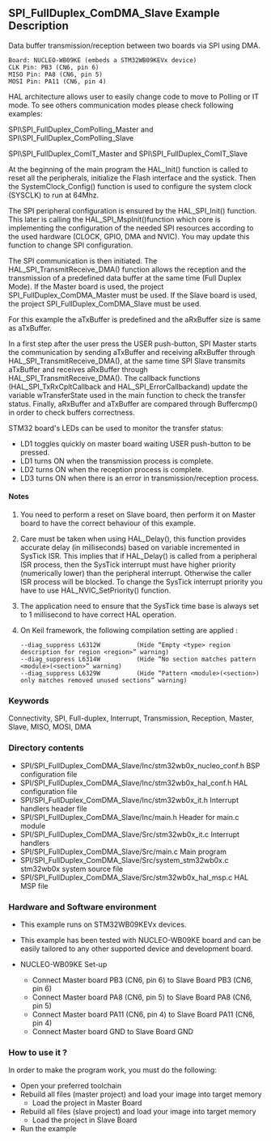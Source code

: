 ## <b>SPI_FullDuplex_ComDMA_Slave Example Description</b>

Data buffer transmission/reception between two boards via SPI using DMA.

    Board: NUCLEO-WB09KE (embeds a STM32WB09KEVx device)
    CLK Pin: PB3 (CN6, pin 6)
    MISO Pin: PA8 (CN6, pin 5)
    MOSI Pin: PA11 (CN6, pin 4)

HAL architecture allows user to easily change code to move to Polling or IT 
mode. To see others communication modes please check following examples:

SPI\SPI_FullDuplex_ComPolling_Master and SPI\SPI_FullDuplex_ComPolling_Slave

SPI\SPI_FullDuplex_ComIT_Master and SPI\SPI_FullDuplex_ComIT_Slave

At the beginning of the main program the HAL_Init() function is called to reset 
all the peripherals, initialize the Flash interface and the systick.
Then the SystemClock_Config() function is used to configure the system
clock (SYSCLK) to run at 64Mhz.

The SPI peripheral configuration is ensured by the HAL_SPI_Init() function.
This later is calling the HAL_SPI_MspInit()function which core is implementing
the configuration of the needed SPI resources according to the used hardware (CLOCK, 
GPIO, DMA and NVIC). You may update this function to change SPI configuration.

The SPI communication is then initiated.
The HAL_SPI_TransmitReceive_DMA() function allows the reception and the 
transmission of a predefined data buffer at the same time (Full Duplex Mode). 
If the Master board is used, the project SPI_FullDuplex_ComDMA_Master must be used.
If the Slave board is used, the project SPI_FullDuplex_ComDMA_Slave must be used.

For this example the aTxBuffer is predefined and the aRxBuffer size is same as aTxBuffer.

In a first step after the user press the USER push-button, SPI Master starts the 
communication by sending aTxBuffer and receiving aRxBuffer through 
HAL_SPI_TransmitReceive_DMA(), at the same time SPI Slave transmits aTxBuffer 
and receives aRxBuffer through HAL_SPI_TransmitReceive_DMA(). 
The callback functions (HAL_SPI_TxRxCpltCallback and HAL_SPI_ErrorCallbackand) update 
the variable wTransferState used in the main function to check the transfer status.
Finally, aRxBuffer and aTxBuffer are compared through Buffercmp() in order to 
check buffers correctness.  

STM32 board's LEDs can be used to monitor the transfer status:

 - LD1 toggles quickly on master board waiting USER push-button to be pressed.
 - LD1 turns ON when the transmission process is complete.
 - LD2 turns ON when the reception process is complete.
 - LD3 turns ON when there is an error in transmission/reception process.  

#### <b>Notes</b>

 1. You need to perform a reset on Slave board, then perform it on Master board
      to have the correct behaviour of this example.
      
 2. Care must be taken when using HAL_Delay(), this function provides accurate delay (in milliseconds)
      based on variable incremented in SysTick ISR. This implies that if HAL_Delay() is called from
      a peripheral ISR process, then the SysTick interrupt must have higher priority (numerically lower)
      than the peripheral interrupt. Otherwise the caller ISR process will be blocked.
      To change the SysTick interrupt priority you have to use HAL_NVIC_SetPriority() function.
      
 3. The application need to ensure that the SysTick time base is always set to 1 millisecond
      to have correct HAL operation.

 4. On Keil framework, the following compilation setting are applied :
    
        --diag_suppress L6312W          (Hide “Empty <type> region description for region <region>” warning)
        --diag_suppress L6314W          (Hide “No section matches pattern <module>(<section>” warning)
        --diag_suppress L6329W          (Hide “Pattern <module>(<section>) only matches removed unused sections” warning)
    
### <b>Keywords</b>

Connectivity, SPI, Full-duplex, Interrupt, Transmission, Reception, Master, Slave, MISO, MOSI, DMA

### <b>Directory contents</b> 

  - SPI/SPI_FullDuplex_ComDMA_Slave/Inc/stm32wb0x_nucleo_conf.h     BSP configuration file
  - SPI/SPI_FullDuplex_ComDMA_Slave/Inc/stm32wb0x_hal_conf.h   HAL configuration file
  - SPI/SPI_FullDuplex_ComDMA_Slave/Inc/stm32wb0x_it.h         Interrupt handlers header file
  - SPI/SPI_FullDuplex_ComDMA_Slave/Inc/main.h                 Header for main.c module  
  - SPI/SPI_FullDuplex_ComDMA_Slave/Src/stm32wb0x_it.c         Interrupt handlers
  - SPI/SPI_FullDuplex_ComDMA_Slave/Src/main.c                 Main program
  - SPI/SPI_FullDuplex_ComDMA_Slave/Src/system_stm32wb0x.c     stm32wb0x system source file
  - SPI/SPI_FullDuplex_ComDMA_Slave/Src/stm32wb0x_hal_msp.c    HAL MSP file

### <b>Hardware and Software environment</b> 

  - This example runs on STM32WB09KEVx devices.

  - This example has been tested with NUCLEO-WB09KE board and can be
    easily tailored to any other supported device and development board.

  - NUCLEO-WB09KE Set-up
    - Connect Master board PB3 (CN6, pin 6) to Slave Board PB3 (CN6, pin 6)
    - Connect Master board PA8 (CN6, pin 5) to Slave Board PA8 (CN6, pin 5)
    - Connect Master board PA11 (CN6, pin 4) to Slave Board PA11 (CN6, pin 4)
    - Connect Master board GND  to Slave Board GND

### <b>How to use it ?</b>

In order to make the program work, you must do the following:

 - Open your preferred toolchain 
 - Rebuild all files (master project) and load your image into target memory
    - Load the project in Master Board
 - Rebuild all files (slave project) and load your image into target memory
    - Load the project in Slave Board
 - Run the example

